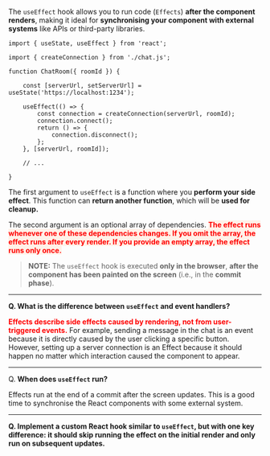 
The `useEffect` hook allows you to run code (`Effects`) **after the component renders**, making it ideal for **synchronising your component with external systems** like APIs or third-party libraries.

```
import { useState, useEffect } from 'react';  

import { createConnection } from './chat.js';  

function ChatRoom({ roomId }) {

	const [serverUrl, setServerUrl] = useState('https://localhost:1234');  

	useEffect(() => {  
		const connection = createConnection(serverUrl, roomId);  
		connection.connect();  
		return () => {  
			connection.disconnect();  
		};  
	}, [serverUrl, roomId]);  

	// ...  

}
```

The first argument to `useEffect` is a function where you **perform your side effect**. This function can **return another function**, which will be **used for cleanup.**

The second argument is an optional array of dependencies. <strong><span style="color: red; background: #FFF1E8">The effect runs whenever one of these dependencies changes. If you omit the array, the effect runs after every render. If you provide an empty array, the effect runs only once.</span></strong>

> **NOTE:** The `useEffect` hook is executed **only in the browser**, **after the component has been painted on the screen** (i.e., in the **commit phase**).

---

**Q. What is the difference between `useEffect` and event handlers?**

<strong><span style="color: red">Effects describe side effects caused by rendering, not from user-triggered events.</span></strong> For example, sending a message in the chat is an event because it is directly caused by the user clicking a specific button. However, setting up a server connection is an Effect because it should happen no matter which interaction caused the component to appear.

---

Q. **When does `useEffect` run?**

Effects run at the end of a commit after the screen updates. This is a good time to synchronise the React components with some external system.

---

**Q. Implement a custom React hook similar to `useEffect`, but with one key difference: it should skip running the effect on the initial render and only run on subsequent updates.**


